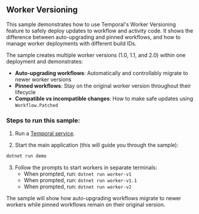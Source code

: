 ## Worker Versioning

This sample demonstrates how to use Temporal's Worker Versioning feature to safely deploy updates to workflow and activity code. It shows the difference between auto-upgrading and pinned workflows, and how to manage worker deployments with different build IDs.

The sample creates multiple worker versions (1.0, 1.1, and 2.0) within one deployment and demonstrates:
- **Auto-upgrading workflows**: Automatically and controllably migrate to newer worker versions
- **Pinned workflows**: Stay on the original worker version throughout their lifecycle
- **Compatible vs incompatible changes**: How to make safe updates using `Workflow.Patched`

### Steps to run this sample:

1) Run a [Temporal service](https://github.com/temporalio/samples-dotnet/tree/main/#how-to-use).

2) Start the main application (this will guide you through the sample):
```bash
dotnet run demo
```

3) Follow the prompts to start workers in separate terminals:
   - When prompted, run: `dotnet run worker-v1`
   - When prompted, run: `dotnet run worker-v1.1`
   - When prompted, run: `dotnet run worker-v2`

The sample will show how auto-upgrading workflows migrate to newer workers while pinned workflows remain on their original version.